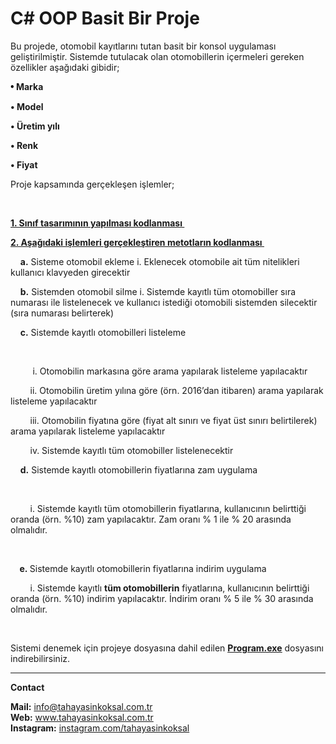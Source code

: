 # C# OOP Basit Bir Proje
<p>Bu projede, otomobil kayıtlarını tutan basit bir konsol uygulaması geliştirilmiştir. Sistemde tutulacak olan otomobillerin i&ccedil;ermeleri gereken &ouml;zellikler aşağıdaki gibidir;&nbsp;</p>
<p><span style='color: rgb(0, 0, 0); font-family: "Times New Roman"; font-size: medium; font-style: normal; font-variant-ligatures: normal; font-variant-caps: normal; font-weight: 400; letter-spacing: normal; orphans: 2; text-align: start; text-indent: 0px; text-transform: none; white-space: normal; widows: 2; word-spacing: 0px; -webkit-text-stroke-width: 0px; text-decoration-thickness: initial; text-decoration-style: initial; text-decoration-color: initial; display: inline !important; float: none;'><strong>&bull;</strong></span><strong>&nbsp;Marka&nbsp;</strong></p>
<p><strong>&bull; Model&nbsp;</strong></p>
<p><strong>&bull; &Uuml;retim yılı&nbsp;</strong></p>
<p><strong>&bull; Renk&nbsp;</strong></p>
<p><strong>&bull; Fiyat</strong></p>
<p>Proje kapsamında ger&ccedil;ekleşen işlemler;&nbsp;</p>
<p><br></p>
<p><strong><u>1. Sınıf tasarımının yapılması kodlanması&nbsp;</u></strong></p>
<p><strong><u>2. Aşağıdaki işlemleri ger&ccedil;ekleştiren metotların kodlanması&nbsp;</u></strong></p>
<p>&nbsp; &nbsp; <strong>a.</strong> Sisteme otomobil ekleme i. Eklenecek otomobile ait t&uuml;m nitelikleri kullanıcı klavyeden girecektir&nbsp;</p>
<p>&nbsp; &nbsp; <strong>b.</strong> Sistemden otomobil silme i. Sistemde kayıtlı t&uuml;m otomobiller sıra numarası ile listelenecek ve kullanıcı istediği otomobili sistemden silecektir (sıra numarası belirterek)&nbsp;</p>
<p>&nbsp; &nbsp; <strong>c.</strong> Sistemde kayıtlı otomobilleri listeleme&nbsp;</p>
<p><br></p>
<p>&nbsp; &nbsp; &nbsp; &nbsp; &nbsp;i. Otomobilin markasına g&ouml;re arama yapılarak listeleme yapılacaktır&nbsp;</p>
<p>&nbsp; &nbsp; &nbsp; &nbsp; ii. Otomobilin &uuml;retim yılına g&ouml;re (&ouml;rn. 2016&rsquo;dan itibaren) arama yapılarak listeleme yapılacaktır&nbsp;</p>
<p>&nbsp; &nbsp; &nbsp; &nbsp; iii. Otomobilin fiyatına g&ouml;re (fiyat alt sınırı ve fiyat &uuml;st sınırı belirtilerek) arama yapılarak listeleme yapılacaktır&nbsp;</p>
<p>&nbsp; &nbsp; &nbsp; &nbsp; iv. Sistemde kayıtlı t&uuml;m otomobiller listelenecektir&nbsp;</p>
<p>&nbsp; &nbsp; <strong>d.</strong> Sistemde kayıtlı otomobillerin fiyatlarına zam uygulama&nbsp;</p>
<p><br></p>
<p>&nbsp; &nbsp; &nbsp; &nbsp; i. Sistemde kayıtlı t&uuml;m otomobillerin fiyatlarına, kullanıcının belirttiği oranda (&ouml;rn. %10) zam yapılacaktır. Zam oranı % 1 ile % 20 arasında olmalıdır.&nbsp;</p>
<p><br></p>
<p>&nbsp; <strong>&nbsp; e.&nbsp;</strong>Sistemde kayıtlı otomobillerin fiyatlarına indirim uygulama&nbsp;</p>
<p>&nbsp; &nbsp; &nbsp; &nbsp; i. Sistemde kayıtlı <strong>t&uuml;m otomobillerin</strong> fiyatlarına, kullanıcının belirttiği oranda (&ouml;rn. %10) indirim yapılacaktır. İndirim oranı % 5 ile % 30 arasında olmalıdır.&nbsp;</p>
<p><br></p>
<p>Sistemi denemek i&ccedil;in projeye dosyasına dahil edilen <a href="https://github.com/tahayasinkoksal/c--nesnetabanli-oop-basit-anlasilir-proje/raw/master/Program.exe"><u><strong>Program.exe</strong></u></a> dosyasını indirebilirsiniz.&nbsp;</p>

<hr>


<b>Contact</b><br>

<b>Mail:</b> info@tahayasinkoksal.com.tr <br>
<b>Web:</b> www.tahayasinkoksal.com.tr <br>
<b>Instagram:</b> <a href="https://instagram.com/tahayasinkoksal">instagram.com/tahayasinkoksal</a>
